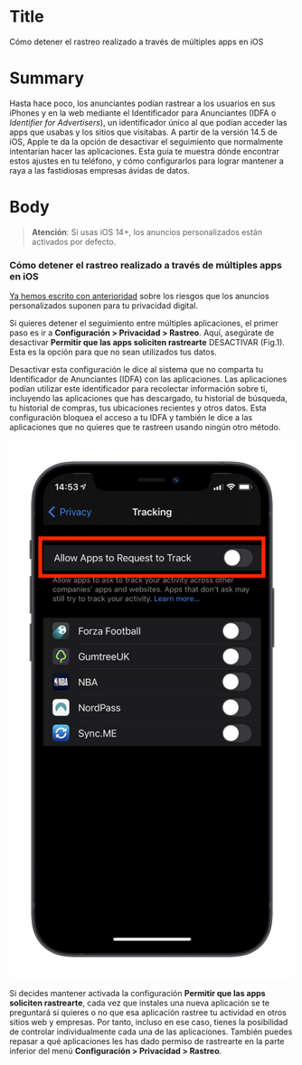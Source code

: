 # Title #
Cómo detener el rastreo realizado a través de múltiples apps en iOS

# Summary #
Hasta hace poco, los anunciantes podían rastrear a los usuarios en sus iPhones y en la web mediante el Identificador para Anunciantes (IDFA o *Identifier for Advertisers*), un identificador único al que podían acceder las apps que usabas y los sitios que visitabas. A partir de la versión 14.5 de iOS, Apple te da la opción de desactivar el seguimiento que normalmente intentarían hacer las aplicaciones. Esta guía te muestra dónde encontrar estos ajustes en tu teléfono, y cómo configurarlos para lograr mantener a raya a las fastidiosas empresas ávidas de datos.

# Body #

> **Atención**: Si usas iOS 14+, los anuncios personalizados están activados por defecto.

### Cómo detener el rastreo realizado a través de múltiples apps en iOS ###
[Ya hemos escrito con anterioridad][1] sobre los riesgos que los anuncios personalizados suponen para tu privacidad digital.

Si quieres detener el seguimiento entre múltiples aplicaciones, el primer paso es ir a **Configuración > Privacidad > Rastreo**. Aquí, asegúrate de desactivar **Permitir que las apps soliciten rastrearte** DESACTIVAR (Fig.1). Esta es la opción para que no sean utilizados tus datos.

Desactivar esta configuración le dice al sistema que no comparta tu Identificador de Anunciantes (IDFA) con las aplicaciones. Las aplicaciones podían utilizar este identificador para recolectar información sobre ti, incluyendo las aplicaciones que has descargado, tu historial de búsqueda, tu historial de compras, tus ubicaciones recientes y otros datos. Esta configuración bloquea el acceso a tu IDFA y también le dice a las aplicaciones que no quieres que te rastreen usando ningún otro método.

![Fig. 1: Permitir que las apps soliciten rastrearte en iOS](../../images/ios/cross-tracking.jpg?raw=true)

Si decides mantener activada la configuración **Permitir que las apps soliciten rastrearte**, cada vez que instales una nueva aplicación se te preguntará si quieres o no que esa aplicación rastree tu actividad en otros sitios web y empresas. Por tanto, incluso en ese caso, tienes la posibilidad de controlar individualmente cada una de las aplicaciones. También puedes repasar a qué aplicaciones les has dado permiso de rastrearte en la parte inferior del menú **Configuración > Privacidad > Rastreo**.

[1]: https://privacyinternational.org/explainer/2976/how-do-tracking-companies-know-what-you-did-last-summer
